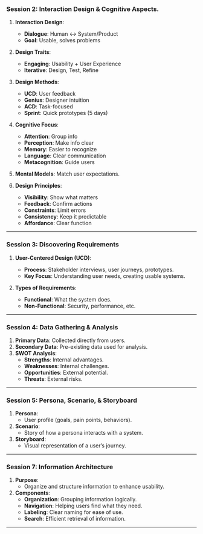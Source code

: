 

### **Session 2: Interaction Design & Cognitive Aspects**.

1. **Interaction Design**:  
   - **Dialogue**: Human ↔ System/Product  
   - **Goal**: Usable, solves problems

2. **Design Traits**:  
   - **Engaging**: Usability + User Experience  
   - **Iterative**: Design, Test, Refine

3. **Design Methods**:  
   - **UCD**: User feedback  
   - **Genius**: Designer intuition  
   - **ACD**: Task-focused  
   - **Sprint**: Quick prototypes (5 days)

4. **Cognitive Focus**:  
   - **Attention**: Group info  
   - **Perception**: Make info clear  
   - **Memory**: Easier to recognize  
   - **Language**: Clear communication  
   - **Metacognition**: Guide users

5. **Mental Models**: Match user expectations.

6. **Design Principles**:  
   - **Visibility**: Show what matters  
   - **Feedback**: Confirm actions  
   - **Constraints**: Limit errors  
   - **Consistency**: Keep it predictable  
   - **Affordance**: Clear function

---

### **Session 3: Discovering Requirements**
1. **User-Centered Design (UCD)**:  
   - **Process**: Stakeholder interviews, user journeys, prototypes.
   - **Key Focus**: Understanding user needs, creating usable systems.

2. **Types of Requirements**:  
   - **Functional**: What the system does.  
   - **Non-Functional**: Security, performance, etc.

---

### **Session 4: Data Gathering & Analysis**
1. **Primary Data**: Collected directly from users.
2. **Secondary Data**: Pre-existing data used for analysis.
3. **SWOT Analysis**:  
   - **Strengths**: Internal advantages.  
   - **Weaknesses**: Internal challenges.  
   - **Opportunities**: External potential.  
   - **Threats**: External risks.

---

### **Session 5: Persona, Scenario, & Storyboard**
1. **Persona**:  
   - User profile (goals, pain points, behaviors).
2. **Scenario**:  
   - Story of how a persona interacts with a system.
3. **Storyboard**:  
   - Visual representation of a user’s journey.

---

### **Session 7: Information Architecture**
1. **Purpose**:  
   - Organize and structure information to enhance usability.
2. **Components**:  
   - **Organization**: Grouping information logically.
   - **Navigation**: Helping users find what they need.
   - **Labeling**: Clear naming for ease of use.
   - **Search**: Efficient retrieval of information.

---
